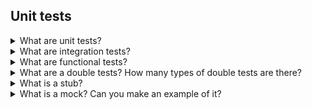 ## Unit tests

<details>
<summary>What are unit tests?</summary>
**Unit tests* are tests that checks if a single module works fine. The single module is tested without external dependencies.
</details>

<details>
<summary>What are integration tests?</summary>
**Integration tests* are tests for checking if different modules can work together. 
</details>


<details>
<summary>What are functional tests?</summary>
**Functional tests* are tests that check if an application functionality works fine. Functional tests are done on the complete application.
</details>

<details>
<summary>What are a double tests? How many types of double tests are there?</summary>

**Test doubles** are classes that replicate external components that could be required for a unit test, like a database or a network connection.

There are three types of test double:
* **Fake**: fake class simulating the real class. The code is optimized for testing
* **Stub**: returns a pre-defined data
* **Mock**: record interactions during test. For example it can test count how many times a method of a class was called.

</details>


<details>
<summary>What is a stub?</summary>

A **stub** is a fake object that returns a fixed value.

</details>

<details>
<summary>What is a mock? Can you make an example of it?</summary>

A **mock** is a smarter stub. A mock says if the tests passed or failed. It does so by verifying whether the object under test called the fake object as expected (i.e. the proper methods were called).

</details>
